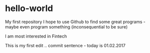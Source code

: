 # hello-world
My first repository 
I hope to use Github to find some great programs - maybe even program something (inconsequential to be sure)

I am most interested in Fintech

This is my first edit .. commit sentence - today is 01.02.2017 

